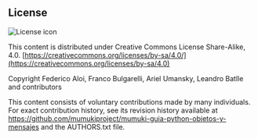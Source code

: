 ## License
![License icon](https://licensebuttons.net/l/by-sa/3.0/88x31.png)

This content is distributed under Creative Commons License Share-Alike, 4.0. [https://creativecommons.org/licenses/by-sa/4.0/](https://creativecommons.org/licenses/by-sa/4.0)

Copyright Federico Aloi, Franco Bulgarelli, Ariel Umansky, Leandro Batlle
 and contributors

This content consists of voluntary contributions made by many
individuals. For exact contribution history, see its revision history
available at https://github.com/mumukiproject/mumuki-guia-python-objetos-y-mensajes and the AUTHORS.txt file.


